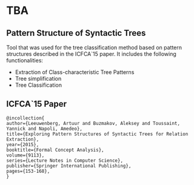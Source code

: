 # TBA

## Pattern Structure of Syntactic Trees

Tool that was used for the tree classification method based on pattern structures described in the ICFCA`15 paper.
It includes the following functionalities:

* Extraction of Class-characteristic Tree Patterns
* Tree simplification
* Tree Classification


## ICFCA`15 Paper
```
@incollection{
author={Leeuwenberg, Artuur and Buzmakov, Aleksey and Toussaint, Yannick and Napoli, Amedeo},
title={Exploring Pattern Structures of Syntactic Trees for Relation Extraction},
year={2015},
booktitle={Formal Concept Analysis},
volume={9113},
series={Lecture Notes in Computer Science},
publisher={Springer International Publishing},
pages={153-168},
}
```
